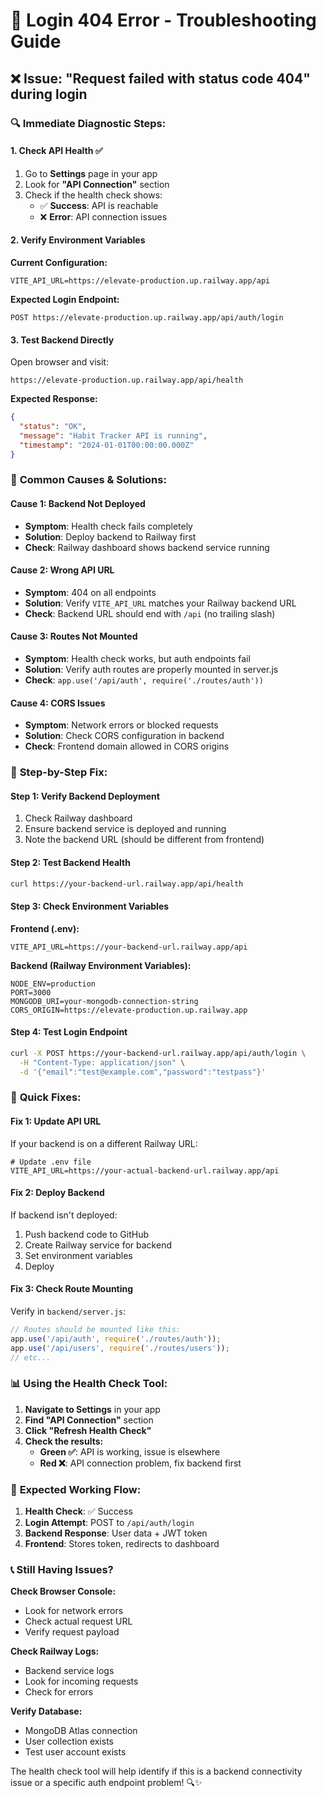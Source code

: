 # 🔧 Login 404 Error - Troubleshooting Guide

## ❌ Issue: "Request failed with status code 404" during login

### 🔍 **Immediate Diagnostic Steps:**

#### **1. Check API Health** ✅
1. Go to **Settings** page in your app
2. Look for **"API Connection"** section
3. Check if the health check shows:
   - ✅ **Success**: API is reachable
   - ❌ **Error**: API connection issues

#### **2. Verify Environment Variables**
**Current Configuration:**
```env
VITE_API_URL=https://elevate-production.up.railway.app/api
```

**Expected Login Endpoint:**
```
POST https://elevate-production.up.railway.app/api/auth/login
```

#### **3. Test Backend Directly**
Open browser and visit:
```
https://elevate-production.up.railway.app/api/health
```

**Expected Response:**
```json
{
  "status": "OK",
  "message": "Habit Tracker API is running",
  "timestamp": "2024-01-01T00:00:00.000Z"
}
```

### 🚨 **Common Causes & Solutions:**

#### **Cause 1: Backend Not Deployed** 
- **Symptom**: Health check fails completely
- **Solution**: Deploy backend to Railway first
- **Check**: Railway dashboard shows backend service running

#### **Cause 2: Wrong API URL**
- **Symptom**: 404 on all endpoints
- **Solution**: Verify `VITE_API_URL` matches your Railway backend URL
- **Check**: Backend URL should end with `/api` (no trailing slash)

#### **Cause 3: Routes Not Mounted**
- **Symptom**: Health check works, but auth endpoints fail
- **Solution**: Verify auth routes are properly mounted in server.js
- **Check**: `app.use('/api/auth', require('./routes/auth'))`

#### **Cause 4: CORS Issues**
- **Symptom**: Network errors or blocked requests
- **Solution**: Check CORS configuration in backend
- **Check**: Frontend domain allowed in CORS origins

### 🔧 **Step-by-Step Fix:**

#### **Step 1: Verify Backend Deployment**
1. Check Railway dashboard
2. Ensure backend service is deployed and running
3. Note the backend URL (should be different from frontend)

#### **Step 2: Test Backend Health**
```bash
curl https://your-backend-url.railway.app/api/health
```

#### **Step 3: Check Environment Variables**
**Frontend (.env):**
```env
VITE_API_URL=https://your-backend-url.railway.app/api
```

**Backend (Railway Environment Variables):**
```env
NODE_ENV=production
PORT=3000
MONGODB_URI=your-mongodb-connection-string
CORS_ORIGIN=https://elevate-production.up.railway.app
```

#### **Step 4: Test Login Endpoint**
```bash
curl -X POST https://your-backend-url.railway.app/api/auth/login \
  -H "Content-Type: application/json" \
  -d '{"email":"test@example.com","password":"testpass"}'
```

### 🎯 **Quick Fixes:**

#### **Fix 1: Update API URL**
If your backend is on a different Railway URL:
```env
# Update .env file
VITE_API_URL=https://your-actual-backend-url.railway.app/api
```

#### **Fix 2: Deploy Backend**
If backend isn't deployed:
1. Push backend code to GitHub
2. Create Railway service for backend
3. Set environment variables
4. Deploy

#### **Fix 3: Check Route Mounting**
Verify in `backend/server.js`:
```javascript
// Routes should be mounted like this:
app.use('/api/auth', require('./routes/auth'));
app.use('/api/users', require('./routes/users'));
// etc...
```

### 📊 **Using the Health Check Tool:**

1. **Navigate to Settings** in your app
2. **Find "API Connection"** section  
3. **Click "Refresh Health Check"**
4. **Check the results:**
   - **Green ✅**: API is working, issue is elsewhere
   - **Red ❌**: API connection problem, fix backend first

### 🚀 **Expected Working Flow:**

1. **Health Check**: ✅ Success
2. **Login Attempt**: POST to `/api/auth/login`
3. **Backend Response**: User data + JWT token
4. **Frontend**: Stores token, redirects to dashboard

### 📞 **Still Having Issues?**

**Check Browser Console:**
- Look for network errors
- Check actual request URL
- Verify request payload

**Check Railway Logs:**
- Backend service logs
- Look for incoming requests
- Check for errors

**Verify Database:**
- MongoDB Atlas connection
- User collection exists
- Test user account exists

The health check tool will help identify if this is a backend connectivity issue or a specific auth endpoint problem! 🔍✨

